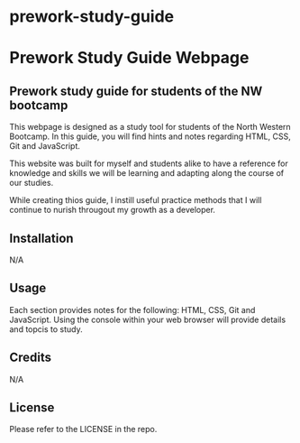 # prework-study-guide

# Prework Study Guide Webpage

## Prework study guide for students of the NW bootcamp 

This webpage is designed as a study tool for students of the North Western Bootcamp. In this guide, you will find hints and notes regarding HTML, CSS, Git and JavaScript.

This website was built for myself and students alike to have a reference for knowledge and skills we will be learning and adapting along the course of our studies.

While creating thios guide, I instill useful practice methods that I will continue to nurish througout my growth as a developer.

## Installation

N/A

## Usage

Each section provides notes for the following: HTML, CSS, Git and JavaScript. Using the console within your web browser will provide details and topcis to study.

## Credits

N/A

## License

Please refer to the LICENSE in the repo.
